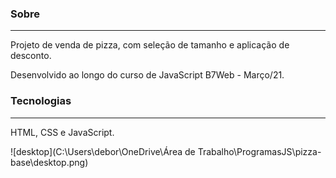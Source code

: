### Sobre

------

Projeto de venda de pizza, com seleção de tamanho e aplicação de desconto.

Desenvolvido ao longo do curso de JavaScript B7Web - Março/21.

### Tecnologias

------

HTML, CSS e JavaScript.



![desktop](C:\Users\debor\OneDrive\Área de Trabalho\ProgramasJS\pizza-base\desktop.png)



